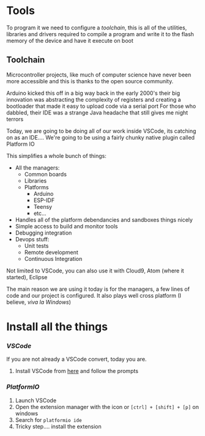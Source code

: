 # Tools

To program it we need to configure a *toolchain*, this is all of the utilities, libraries and drivers required to compile a program and write it to the flash memory of the device and have it execute on boot

## Toolchain
Microcontroller projects, like much of computer science have never been more accessible and this is thanks to the open source community. 

Arduino kicked this off in a big way back in the early 2000's their big innovation was abstracting the complexity of registers and creating a bootloader that made it easy to upload code via a serial port
For those who dabbled, their IDE was a strange Java headache that still gives me night terrors

Today, we are going to be doing all of our work inside VSCode, its catching on as an IDE....
We're going to be using a fairly chunky native plugin called Platform IO

This simplifies a whole bunch of things:
* All the managers:
    * Common boards
    * Libraries 
    * Platforms
        * Arduino
        * ESP-IDF
        * Teensy
        * etc...
* Handles all of the platform debendancies and sandboxes things nicely
* Simple access to build and monitor tools
* Debugging integration
* Devops stuff:
    * Unit tests
    * Remote development
    * Continuous Integration

Not limited to VSCode, you can also use it with Cloud9, Atom (where it started), Eclipse

The main reason we are using it today is for the managers, a few lines of code and our project is configured. It also plays well cross platform (I believe, *viva la Windows*)

# Install all the things
### *VSCode*

If you are not already a VSCode convert, today you are.

1. Install VSCode from [here](https://code.visualstudio.com/) and follow the prompts

### *PlatformIO*
1. Launch VSCode 
2. Open the extension manager with the icon or `[ctrl] + [shift] + [p]` on windows
3. Search for `platformio ide` 
4. Tricky step.... install the extension




